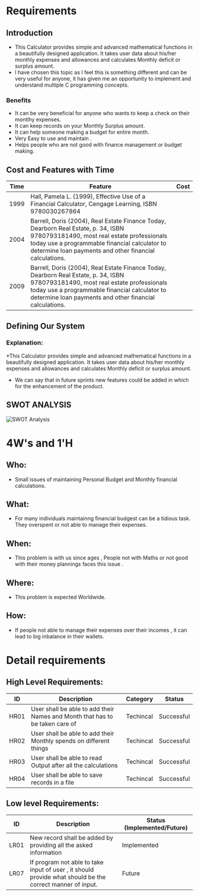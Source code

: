 # Requirements
## Introduction
 * This Calculator provides simple and advanced mathematical functions in a beautifully designed application. It takes user data about his/her monthly expenses and allowances and calculates Monthly deficit or surplus amount.
 * I have chosen this topic as I feel this is something different and can be very useful for anyone, it has given me an opportunity to implement and understand multiple C programming concepts.


### Benefits
* It can be very beneficial for anyone who wants to keep a check on their montlhy expenses.
* It can keep records on your Monthly Surplus amount. 
* It can help someone making a budget for entire month.
* Very Easy to use and maintain .
* Helps people who are not good with finance management or budget making.



## Cost and Features with Time 
| Time | Feature | Cost |
| ----- | ----- | ----- |
| 1999 | Hall, Pamela L. (1999), Effective Use of a Financial Calculator, Cengage Learning, ISBN 9780030267864   |  |
| 2004 |Barrell, Doris (2004), Real Estate Finance Today, Dearborn Real Estate, p. 34, ISBN 9780793181490, most real estate professionals today use a programmable financial calculator to determine loan payments and other financial calculations.|  |
| 2009 | Barrell, Doris (2004), Real Estate Finance Today, Dearborn Real Estate, p. 34, ISBN 9780793181490, most real estate professionals today use a programmable financial calculator to determine loan payments and other financial calculations. |  |



## Defining Our System
### Explanation:
*This Calculator provides simple and advanced mathematical functions in a beautifully designed application. It takes user data about his/her monthly expenses and allowances and calculates Monthly deficit or surplus amount.

* We can say that in future sprints new features could be added in which for the enhancement of the product.

## SWOT ANALYSIS
![SWOT Analysis](https://github.com/260315/MiniProject_LTTS/blob/master/1__Requirements/Untitled%20Workspace.png)

# 4W&#39;s and 1&#39;H

## Who:
* Small issues of maintaining Personal Budget and Monthly financial calculations.

## What:
* For many individuals maintainng financial budgest can be a tidious task. They overspent or not able to manage their expenses.

## When:
* This problem is with us since ages , People not with Maths or not good with their money plannings faces this issue .

## Where:
* This problem is expected Worldwide.

## How:
* If people not able to manage their expenses over their incomes , it can lead to big inbalance in their wallets.  

# Detail requirements
## High Level Requirements: 
| ID | Description | Category | Status | 
| ----- | ----- | ------- | ---------|
| HR01 | User shall be able to add their Names and Month that has to be taken care of | Techincal | Successful | 
| HR02 | User shall be able to add their Monthly spends on different things| Techincal | Successful | 
| HR03 | User shall be able to read Output after all the calculations | Techincal | Successful  |
| HR04 | User shall be able to save records in a file | Techincal | Successful |
##  Low level Requirements:
 
| ID | Description | Status (Implemented/Future) |
| ------ | --------- | ------ |
| LR01 | New record shall be added by providing all the asked information | Implemented |
| LR07 | If program not able to take input of user , it should provide what should be the correct manner of input. | Future |
